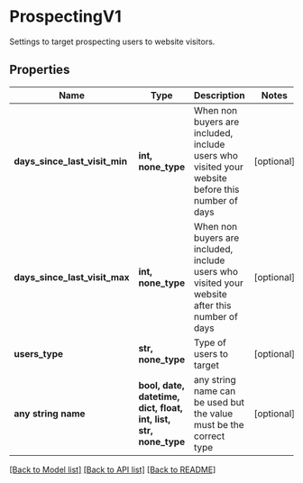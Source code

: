 # ProspectingV1

Settings to target prospecting users to website visitors.

## Properties
Name | Type | Description | Notes
------------ | ------------- | ------------- | -------------
**days_since_last_visit_min** | **int, none_type** | When non buyers are included, include users who visited your website before this number of days | [optional] 
**days_since_last_visit_max** | **int, none_type** | When non buyers are included, include users who visited your website after this number of days | [optional] 
**users_type** | **str, none_type** | Type of users to target | [optional] 
**any string name** | **bool, date, datetime, dict, float, int, list, str, none_type** | any string name can be used but the value must be the correct type | [optional]

[[Back to Model list]](../README.md#documentation-for-models) [[Back to API list]](../README.md#documentation-for-api-endpoints) [[Back to README]](../README.md)


